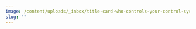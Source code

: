 ```yaml
---
image: /content/uploads/_inbox/title-card-who-controls-your-control-systems-chor-muang-istock-getty-images-1423481986-comp.png
slug: ""
---
```

